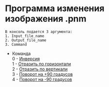 # Программа изменения изображения .pnm  
```
В консоль подается 3 аргумента:  
1. Input_file_name  
2. Output_file_name  
3. Command  
```
* Команда  
  0 - [Инверсия](1_lab/images/RGB_inversion.jpeg)  
  1 - [Отразить по горизонтали](1_lab/images/RGB_Horizontal_mirror.jpeg)  
  2 - [Отразить по вертикали](1_lab/images/RGB_Vertical_mirror.jpeg)  
  3 - [Поворот на +90 градусов](1_lab/images/RGB_Turn_right.jpeg)  
  4 - [Поворот на -90 градусов](1_lab/images/RGB_Turn_left.jpeg)  
